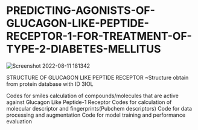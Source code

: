 # PREDICTING-AGONISTS-OF-GLUCAGON-LIKE-PEPTIDE-RECEPTOR-1-FOR-TREATMENT-OF-TYPE-2-DIABETES-MELLITUS


![Screenshot 2022-08-11 181342](https://user-images.githubusercontent.com/62376056/184210125-4d277075-964f-46bf-9a09-f949b9888739.png)

STRUCTURE OF GLUCAGON LIKE PEPTIDE RECEPTOR
~Structure obtain from protein database with ID 3IOL

Codes for smiles calculation of compounds/molecules that are active against Glucagon Like Peptide-1 Receptor
Codes for calculation of molecular descriptor and fingerprints(Pubchem descriptors)
Code for data processing and augmentation
Code for model training and performance evaluation
